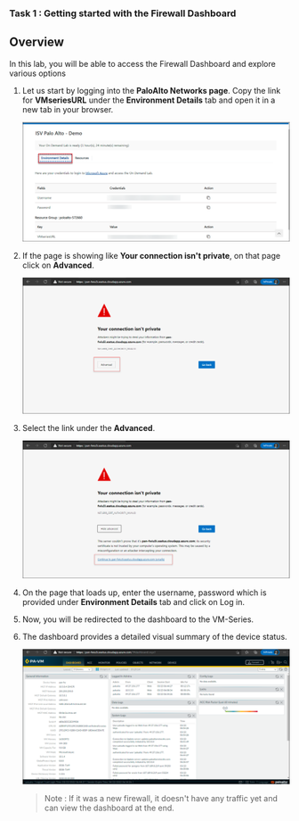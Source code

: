 ### Task 1 : Getting started with the Firewall Dashboard

## Overview

In this lab, you will be able to access the Firewall Dashboard and explore various options
 
1. Let us start by logging into the **PaloAlto Networks page**. Copy the link for **VMseriesURL** under the **Environment Details** tab and open it in a new tab in your browser.

   ![](../images/image08.png)

1. If the page is showing like **Your connection isn't private**, on that page click on **Advanced**.
       
    ![](../images/image03.png)
     
1. Select the link under the **Advanced**.

    ![](../images/image04.png)
    
1. On the page that loads up, enter the username, password which is provided under **Environment Details** tab and click on Log in.

1. Now, you will be redirected to the dashboard to the VM-Series.

1. The dashboard provides a detailed visual summary of the device status.

     ![](../images/image05.png)
     
   > Note : If it was a new firewall, it doesn't have any traffic yet and can view the dashboard at the end.
